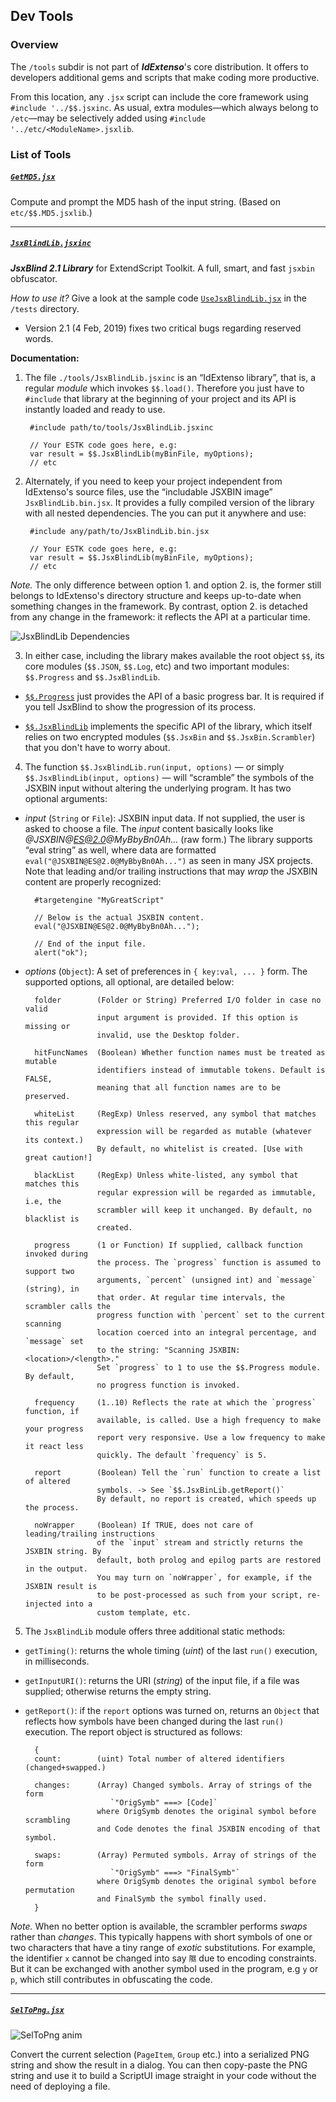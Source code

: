## Dev Tools

### Overview

The `/tools` subdir is not part of ***IdExtenso***'s core distribution. It offers to developers additional gems and scripts that make coding more productive.

From this location, any `.jsx` script can include the core framework using `#include '../$$.jsxinc`. As usual, extra modules—which always belong to `/etc`—may be selectively added using `#include '../etc/<ModuleName>.jsxlib`.

### List of Tools

##### [`GetMD5.jsx`](GetMD5.jsx)

Compute and prompt the MD5 hash of the input string. (Based on `etc/$$.MD5.jsxlib`.)

---

##### [`JsxBlindLib.jsxinc`](JsxBlindLib.jsxinc)

***JsxBlind 2.1 Library*** for ExtendScript Toolkit. A full, smart, and fast `jsxbin` obfuscator.

_How to use it?_ Give a look at the sample code [`UseJsxBlindLib.jsx`](../tests/UseJsxBlindLib.jsx) in the `/tests` directory.

  - Version 2.1 (4 Feb, 2019) fixes two critical bugs regarding reserved words.

**Documentation:**

1. The file `./tools/JsxBlindLib.jsxinc` is an “IdExtenso library”, that is, a regular _module_ which invokes `$$.load()`. Therefore you just have to `#include` that library at the beginning of your project and its API is instantly loaded and ready to use.

		#include path/to/tools/JsxBlindLib.jsxinc
		
		// Your ESTK code goes here, e.g:
		var result = $$.JsxBlindLib(myBinFile, myOptions);
		// etc

2. Alternately, if you need to keep your project independent from IdExtenso's source files, use the “includable JSXBIN image” `JsxBlindLib.bin.jsx`. It provides a fully compiled version of the library with all nested dependencies. The you can put it anywhere and use:

		#include any/path/to/JsxBlindLib.bin.jsx
		
		// Your ESTK code goes here, e.g:
		var result = $$.JsxBlindLib(myBinFile, myOptions);
		// etc

_Note._ The only difference between option 1. and option 2. is, the former still belongs to IdExtenso's directory structure and keeps up-to-date when something changes in the framework. By contrast, option 2. is detached from any change in the framework: it reflects the API at a particular time.

![JsxBlindLib Dependencies](JsxBlindLib.png)

3. In either case, including the library makes available the root object `$$`, its core modules (`$$.JSON`, `$$.Log`, etc) and two important modules: `$$.Progress` and `$$.JsxBlindLib`.

* [`$$.Progress`](/etc/$$.Progress.jsxlib) just provides the API of a basic progress bar. It is required if you tell JsxBlind to show the progression of its process.

* [`$$.JsxBlindLib`](/tools/JsxBlindLib.jsxinc) implements the specific API of the library, which itself relies on two encrypted modules (`$$.JsxBin` and `$$.JsxBin.Scrambler`) that you don't have to worry about.

4. The function `$$.JsxBlindLib.run(input, options)` — or simply `$$.JsxBlindLib(input, options)` — will “scramble” the symbols of the JSXBIN input without altering the underlying program. It has two optional arguments:

* _input_ (`String` or `File`): JSXBIN input data. If not supplied, the user is asked to choose a file. The _input_ content basically looks like _@JSXBIN@ES@2.0@MyBbyBn0Ah..._ (raw form.) The library supports “eval string” as well, where data are formatted `eval("@JSXBIN@ES@2.0@MyBbyBn0Ah...")` as seen in many JSX projects. Note that leading and/or trailing instructions that may _wrap_ the JSXBIN content are properly recognized:

		#targetengine "MyGreatScript"

		// Below is the actual JSXBIN content.
		eval("@JSXBIN@ES@2.0@MyBbyBn0Ah...");

		// End of the input file.
		alert("ok");

* _options_ (`Object`): A set of preferences in `{ key:val, ... }` form. The supported options, all optional, are detailed below:

		folder        (Folder or String) Preferred I/O folder in case no valid
		              input argument is provided. If this option is missing or
					  invalid, use the Desktop folder.
		
		hitFuncNames  (Boolean) Whether function names must be treated as mutable
		              identifiers instead of immutable tokens. Default is FALSE,
					  meaning that all function names are to be preserved.

		whiteList     (RegExp) Unless reserved, any symbol that matches this regular
		              expression will be regarded as mutable (whatever its context.)
					  By default, no whitelist is created. [Use with great caution!]

		blackList     (RegExp) Unless white-listed, any symbol that matches this
		              regular expression will be regarded as immutable, i.e, the
					  scrambler will keep it unchanged. By default, no blacklist is
					  created.

		progress      (1 or Function) If supplied, callback function invoked during
		              the process. The `progress` function is assumed to support two
					  arguments, `percent` (unsigned int) and `message` (string), in
					  that order. At regular time intervals, the scrambler calls the
					  progress function with `percent` set to the current scanning
					  location coerced into an integral percentage, and `message` set
					  to the string: "Scanning JSXBIN: <location>/<length>."
					  Set `progress` to 1 to use the $$.Progress module. By default,
					  no progress function is invoked.

		frequency     (1..10) Reflects the rate at which the `progress` function, if
		              available, is called. Use a high frequency to make your progress
					  report very responsive. Use a low frequency to make it react less
					  quickly. The default `frequency` is 5.

		report        (Boolean) Tell the `run` function to create a list of altered
		              symbols. -> See `$$.JsxBinLib.getReport()`
					  By default, no report is created, which speeds up the process.

		noWrapper     (Boolean) If TRUE, does not care of leading/trailing instructions
		              of the `input` stream and strictly returns the JSXBIN string. By
					  default, both prolog and epilog parts are restored in the output.
					  You may turn on `noWrapper`, for example, if the JSXBIN result is
					  to be post-processed as such from your script, re-injected into a
					  custom template, etc.

5. The `JsxBlindLib` module offers three additional static methods:

* `getTiming()`: returns the whole timing (_uint_) of the last `run()` execution, in milliseconds.

* `getInputURI()`: returns the URI (_string_) of the input file, if a file was supplied; otherwise returns the empty string.

* `getReport()`: if the `report` options was turned on, returns an `Object` that reflects how symbols have been changed during the last `run()` execution. The report object is structured as follows:

		{
		count:        (uint) Total number of altered identifiers (changed+swapped.)

		changes:      (Array) Changed symbols. Array of strings of the form
		                 `"OrigSymb" ===> [Code]`
					  where OrigSymb denotes the original symbol before scrambling
					  and Code denotes the final JSXBIN encoding of that symbol.

		swaps:        (Array) Permuted symbols. Array of strings of the form
		                 `"OrigSymb" ===> "FinalSymb"`
		              where OrigSymb denotes the original symbol before permutation
					  and FinalSymb the symbol finally used.
		}

_Note._ When no better option is available, the scrambler performs _swaps_ rather than _changes_. This typically happens with short symbols of one or two characters that have a tiny range of _exotic_ substitutions. For example, the identifier `x` cannot be changed into say `隰` due to encoding constraints. But it can be exchanged with another symbol used in the program, e.g `y` or `p`, which still contributes in obfuscating the code.

---

##### [`SelToPng.jsx`](SelToPng.jsx)

![SelToPng anim](SelToPng.gif)

Convert the current selection (`PageItem`, `Group` etc.) into a serialized PNG string and show the result in a dialog. You can then copy-paste the PNG string and use it to build a ScriptUI image straight in your code without the need of deploying a file.

